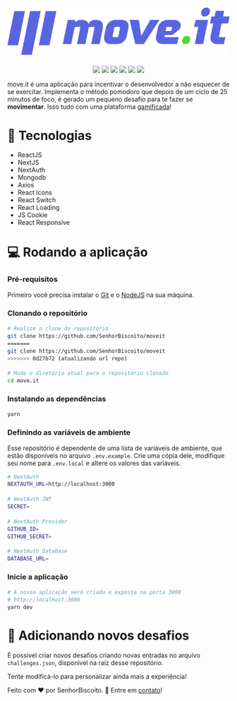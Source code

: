 # <h1 align="center"> ![Logo](./.github/logo-readme.svg) </h1>

<p align="center">
    <img src="https://img.shields.io/github/repo-size/SenhorBiscoito/moveit">
    <img src="https://img.shields.io/github/license/SenhorBiscoito/moveit">
    <img src="https://img.shields.io/github/languages/count/SenhorBiscoito/moveit">
    <img src="https://img.shields.io/github/languages/top/SenhorBiscoito/moveit">
    <img src="https://img.shields.io/github/contributors/SenhorBiscoito/moveit">
    <img src="https://img.shields.io/github/last-commit/SenhorBiscoito/moveit">
</p>

<span>move.it</span> é uma aplicação para incentivar o desenvolvedor a não esquecer de se exercitar. Implementa o método pomodoro que depois de um ciclo de 25 minutos de foco, é gerado um pequeno desafio para te fazer se **movimentar**. Isso tudo com uma plataforma [gamificada](https://www.techtudo.com.br/noticias/noticia/2016/07/o-que-e-gamificacao-conheca-ciencia-que-traz-os-jogos-para-o-cotidiano.html)!

# :hammer: Tecnologias

- ReactJS
- NextJS
- NextAuth
- Mongodb
- Axios
- React Icons
- React Switch
- React Loading
- JS Cookie
- React Responsive

# :computer: Rodando a aplicação

### Pré-requisitos

Primeiro você precisa instalar o [Git](https://git-scm.com/book/en/v2/Getting-Started-Installing-Git) e o [NodeJS](https://nodejs.org/en/) na sua máquina.

### Clonando o repositório

```bash
# Realize o clone do repositório
git clone https://github.com/SenhorBiscoito/moveit
=======
git clone https://github.com/SenhorBiscoito/moveit
>>>>>>> 0d27b72 (atualizando url repo)

# Mude o diretório atual para o repositório clonado
cd move.it
```

### Instalando as dependências

```bash
yarn
```

### Definindo as variáveis de ambiente

Esse repositório é dependente de uma lista de variáveis de ambiente, que estão disponíveis no arquivo `.env.example`. Crie uma cópia dele, modifique seu nome para `.env.local` e altere os valores das variáveis.

```bash
# NextAuth
NEXTAUTH_URL=http://localhost:3000

# NextAuth JWT
SECRET=

# NextAuth Provider
GITHUB_ID=
GITHUB_SECRET=

# NextAuth Database
DATABASE_URL=
```

### Inicie a aplicação

```bash
# A nossa aplicação será criada e exposta na porta 3000 
# http://localhost:3000
yarn dev
```

# :running: Adicionando novos desafios

É possível criar novos desafios criando novas entradas no arquivo `challenges.json`, disponível na raiz desse repositório.

Tente modificá-lo para personalizar ainda mais a experiência!

Feito com :heart: por SenhorBiscoito. :handshake: Entre em [contato](https://www.linkedin.com/in/mirandajean)!
